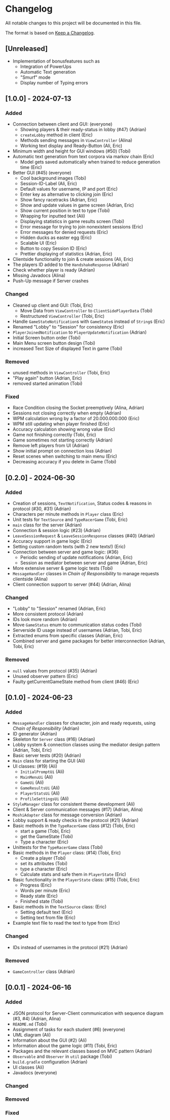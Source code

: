 # Changelog

All notable changes to this project will be documented in this file.

The format is based on [Keep a Changelog](https://keepachangelog.com/en/1.1.0/).

## [Unreleased]
- Implementation of bonusfeatures such as
  - Integration of PowerUps
  - Automatic Text generation
  - "Smurf" mode
  - Display number of Typing errors

## [1.0.0] - 2024-07-13

### Added
- Connection between client and GUI: (everyone)
  - Showing players & their ready-status in lobby (#47) (Adrian)
  - `createLobby` method in client (Eric)
  - Methods sending messages in `ViewController` (Alina)
  - Working text display and Ready-Button (Ali, Eric)
- Minimum width and height for GUI windows (#50) (Tobi)
- Automatic text generation from text corpora via markov chain (Eric)
  - Model gets saved automatically when trained to reduce generation time (Eric)
- Better GUI (#45) (everyone)
  - Cool background images (Tobi)
  - Session-ID-Label (Ali, Eric)
  - Default values for username, IP and port (Eric)
  - Enter key as alternative to clicking join (Eric)
  - Show fancy racetracks (Adrian, Eric)
  - Show and update values in game screen (Adrian, Eric)
  - Show current position in text to type (Tobi)
  - Wrapping for inputted text (Ali)
  - Displaying statistics in game results screen (Tobi)
  - Error message for trying to join nonexistent sessions (Eric)
  - Error messages for denied requests (Eric)
  - Hidden ducks as easter egg (Eric)
  - Scalable UI (Eric)
  - Button to copy Session ID (Eric)
  - Prettier displaying of statistics (Adrian, Eric)
- Clientside functionality to join & create sessions (Ali, Eric)
- The players ID added to the `HandshakeResponse` (Adrian)
- Check whether player is ready (Adrian)
- Missing Javadocs (Alina)
- Push-Up message if Server crashes

### Changed
- Cleaned up client and GUI: (Tobi, Eric)
  - Move Data from `ViewController` to `ClientSidePlayerData` (Tobi)
  - Restructured `ViewController` (Tobi, Eric)
- Handle `GameStateNotification`s with `GameState`s instead of `String`s (Eric)
- Renamed "Lobby" to "Session" for consistency (Eric)
- `PlayerJoinedNotification` to `PlayerUpdateNotification` (Adrian)
- Initial Screen button order (Tobi)
- Main Menu screen button design (Tobi)
- increased Text Size of displayed Text in game (Tobi)

### Removed
- unused methods in `ViewController` (Tobi, Eric)
- "Play again" button (Adrian, Eric)
- removed started animation (Tobi)

### Fixed
- Race Condition closing the Socket preemptively (Alina, Adrian)
- Sessions not closing correctly when empty (Adrian)
- WPM calculation wrong by a factor of 20.000.000.000 (Eric)
- WPM still updating when player finished (Eric)
- Accuracy calculation showing wrong value (Eric)
- Game not finishing correctly (Tobi, Eric)
- Game sometimes not starting correctly (Adrian)
- Remove left players from UI (Adrian)
- Show initial prompt on connection loss (Adrian)
- Reset scenes when switching to main menu (Eric)
- Decreasing accuracy if you delete in Game (Tobi)

## [0.2.0] - 2024-06-30

### Added
- Creation of sessions, `TextNotification`, Status codes & reasons in protocol (#30, #31) (Adrian)
- Characters per minute methods in `Player` class (Eric)
- Unit tests for `TextSource` and `TypeRacerGame` (Tobi, Eric)
- `main` class for the server (Adrian)
- Connection & session logic (#23) (Adrian)
- `LeaveSessionRequest` & `LeaveSessionResponse` classes (#40) (Adrian)
- Accuracy support in game logic (Eric)
- Setting custom random texts (with 2 new texts!) (Eric)
- Connection between server and game logic: (#36)
  - Periodic sending of update notifications (Adrian, Eric)
  - Session as mediator between server and game (Adrian, Eric)
- More extensive server & game logic tests (Tobi)
- `MessageHandler` classes in *Chain of Responsibility* to manage requests clientside (Alina)
- Client connection support to server (#44) (Adrian, Alina)

### Changed
- "Lobby" to "Session" renamed (Adrian, Eric)
- More consistent protocol (Adrian)
- IDs look more random (Adrian)
- Move `GameStatus` enum to communication status codes (Tobi)
- Serverside ID usage instead of usernames (Adrian, Tobi, Eric)
- Extracted enums from specific classes (Adrian, Eric)
- Combined server and game packages for better interconnection (Adrian, Tobi, Eric)

### Removed
- `null` values from protocol (#35) (Adrian)
- Unused observer pattern (Eric)
- Faulty getCurrentGameState method from client (#46) (Eric)

## [0.1.0] - 2024-06-23

### Added
- `MessageHandler` classes for character, join and ready requests, using *Chain of Responsibility* (Adrian)
- ID generator (Adrian)
- Skeleton for `Server` class (#16) (Adrian)
- Lobby system & connection classes using the mediator design pattern (Adrian, Tobi, Eric)
- Basic server tests (#20) (Adrian)
- `Main` class for starting the GUI (Ali)
- UI classes: (#19) (Ali)
  - `InitialPromptUi` (Ali)
  - `MainMenuUi` (Ali)
  - `GameUi` (Ali)
  - `GameResultsUi` (Ali)
  - `PlayerStatsUi` (Ali)
  - `ProfileSettingsUi` (Ali)
- `StyleManager` class for consistent theme development (Ali)
- Client & Server communication messages (#17) (Adrian, Alina)
- `MoshiAdapter` class for message conversion (Adrian)
- Lobby support & ready checks in the protocol (#21) (Adrian)
- Basic methods in the `TypeRacerGame` class (#12) (Tobi, Eric)
  - start a game (Tobi, Eric)
  - get the GameState (Tobi)
  - Type a character (Eric)
- Unittests for the `TypeRacerGame` class (Tobi)
- Basic methods in the `Player` class: (#14) (Tobi, Eric)
  - Create a player (Tobi)
  - set its attributes (Tobi)
  - type a character (Eric)
  - Calculate stats and safe them in `PlayerState` (Eric)
- Basic functionality in the `PlayerState` class: (#15) (Tobi, Eric)
  - Progress (Eric)
  - Words per minute (Eric)
  - Ready state (Eric)
  - Finished state (Tobi)
- Basic methods in the `TextSource` class: (Eric)
  - Setting default text (Eric)
  - Setting text from file (Eric)
- Example text file to read the text to type from (Eric)

### Changed
- IDs instead of usernames in the protocol (#21) (Adrian)

### Removed
- `GameController` class (Adrian)

## [0.0.1] - 2024-06-16

### Added
- JSON protocol for Server-Client communication with sequence diagram (#3, #4) (Adrian, Alina)
- `README.md` (Tobi)
- Assignment of tasks for each student (#6) (everyone)
- UML diagram (Ali)
- Information about the GUI (#2) (Ali)
- Information about the game logic (#11) (Tobi, Eric)
- Packages and the relevant classes based on MVC pattern (Adrian)
- `Observable` and `Observer` in `util` package (Tobi)
- `build.gradle` configuration (Adrian)
- UI classes (Ali)
- Javadocs (everyone)

### Changed

### Removed

### Fixed
